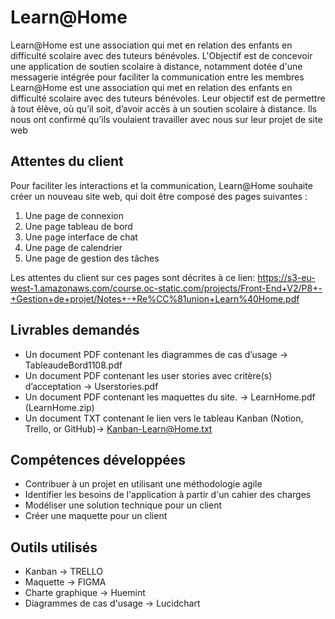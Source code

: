 # Learn@Home

Learn@Home est une association qui met en relation des enfants en difficulté scolaire avec des tuteurs bénévoles. L'Objectif est de concevoir une application de soutien scolaire à distance, notamment dotée d'une messagerie intégrée pour faciliter la communication entre les membres
Learn@Home est une association qui met en relation des enfants en difficulté scolaire avec des tuteurs bénévoles.
Leur objectif est de permettre à tout élève, où qu’il soit, d’avoir accès à un soutien scolaire à distance.
Ils nous ont confirmé qu’ils voulaient travailler avec nous sur leur projet de site web

## Attentes du client

Pour faciliter les interactions et la communication, Learn@Home souhaite créer
un nouveau site web, qui doit être composé des pages suivantes :

1. Une page de connexion
2. Une page tableau de bord
3. Une page interface de chat
4. Une page de calendrier
5. Une page de gestion des tâches

Les attentes du client sur ces pages sont décrites à ce lien:
 https://s3-eu-west-1.amazonaws.com/course.oc-static.com/projects/Front-End+V2/P8+-+Gestion+de+projet/Notes+-+Re%CC%81union+Learn%40Home.pdf

## Livrables demandés

- Un document PDF contenant les diagrammes de cas d’usage -> TableaudeBord1108.pdf
- Un document PDF contenant les user stories avec critère(s) d’acceptation -> Userstories.pdf
- Un document PDF contenant les maquettes du site. -> LearnHome.pdf (LearnHome.zip)
- Un document TXT contenant le lien vers le tableau Kanban (Notion, Trello, or GitHub)-> Kanban-Learn@Home.txt

## Compétences développées

- Contribuer à un projet en utilisant une méthodologie agile
- Identifier les besoins de l'application à partir d'un cahier des charges
- Modéliser une solution technique pour un client
- Créer une maquette pour un client

## Outils utilisés

- Kanban -> TRELLO
- Maquette -> FIGMA
- Charte graphique -> Huemint
- Diagrammes de cas d'usage -> Lucidchart


